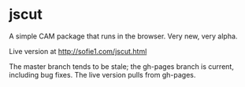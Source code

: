 jscut
=====

A simple CAM package that runs in the browser. Very new, very alpha.

Live version at http://sofie1.com/jscut.html

The master branch tends to be stale; the gh-pages branch is current, including bug fixes. The live version pulls from gh-pages.
